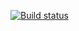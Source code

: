 [![Build status](https://ci.appveyor.com/api/projects/status/f4fn9jwp3837c16s?svg=true)](https://ci.appveyor.com/project/Lanoriya/ajs-regex2)
